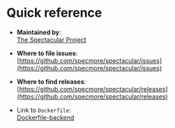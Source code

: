 # Quick reference

-	**Maintained by**:  
	[The Spectacular Project](https://github.com/specmore/spectacular)

-	**Where to file issues**:  
	[https://github.com/specmore/spectacular/issues](https://github.com/specmore/spectacular/issues)

-	**Where to find releases**:  
	[https://github.com/specmore/spectacular/releases](https://github.com/specmore/spectacular/releases)

- Link to `Dockerfile`:  
	[Dockerfile-backend](https://github.com/specmore/spectacular/blob/master/docker/Dockerfile-backend)
